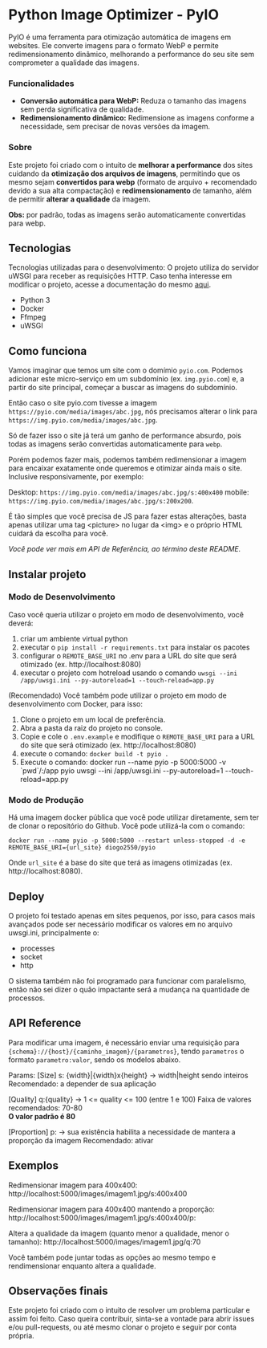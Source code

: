 # Python Image Optimizer - PyIO

PyIO é uma ferramenta para otimização automática de imagens em websites. Ele converte imagens para o formato WebP e permite redimensionamento dinâmico, melhorando a performance do seu site sem comprometer a qualidade das imagens.

### Funcionalidades

- **Conversão automática para WebP:** Reduza o tamanho das imagens sem perda significativa de qualidade.
- **Redimensionamento dinâmico:** Redimensione as imagens conforme a necessidade, sem precisar de novas versões da imagem.

### Sobre

Este projeto foi criado com o intuito de **melhorar a performance** dos sites cuidando da **otimização dos arquivos de imagens**, permitindo que os mesmo sejam **convertidos para webp** (formato de arquivo + recomendado devido a sua alta compactação) e **redimensionamento** de tamanho, além de permitir **alterar a qualidade** da imagem.

**Obs:** por padrão, todas as imagens serão automaticamente convertidas para webp.

## Tecnologias

Tecnologias utilizadas para o desenvolvimento:
O projeto utiliza do servidor uWSGI para receber as requisições HTTP. Caso tenha interesse em modificar o projeto, acesse a documentação do mesmo [aqui](https://uwsgi-docs.readthedocs.io/en/latest/).

- Python 3
- Docker
- Ffmpeg
- uWSGI

## Como funciona

Vamos imaginar que temos um site com o domímio `pyio.com`. Podemos adicionar este micro-serviço em um subdomínio (ex. `img.pyio.com`) e, a partir do site principal, começar a buscar as imagens do subdomínio.

Então caso o site pyio.com tivesse a imagem `https://pyio.com/media/images/abc.jpg`, nós precisamos alterar o link para `https://img.pyio.com/media/images/abc.jpg`.

Só de fazer isso o site já terá um ganho de performance absurdo, pois todas as imagens serão convertidas automaticamente para `webp`.

Porém podemos fazer mais, podemos também redimensionar a imagem para encaixar exatamente onde queremos e otimizar ainda mais o site. Inclusive responsivamente, por exemplo:

Desktop: `https://img.pyio.com/media/images/abc.jpg/s:400x400`
mobile: `https://img.pyio.com/media/images/abc.jpg/s:200x200`.

É tão simples que você precisa de JS para fazer estas alterações, basta apenas utilizar uma tag \<picture> no lugar da \<img> e o próprio HTML cuidará da escolha para você.

*Você pode ver mais em API de Referência, ao término deste README.*

## Instalar projeto

### Modo de Desenvolvimento

Caso você queria utilizar o projeto em modo de desenvolvimento, você deverá:

1. criar um ambiente virtual python
2. executar o `pip install -r requirements.txt` para instalar os pacotes
3. configurar o `REMOTE_BASE_URI` no .env para a URL do site que será otimizado (ex. http://localhost:8080)
4. executar o projeto com hotreload usando o comando `uwsgi --ini /app/uwsgi.ini --py-autoreload=1 --touch-reload=app.py`

(Recomendado) Você também pode utilizar o projeto em modo de desenvolvimento com Docker, para isso:

1. Clone o projeto em um local de preferência.
2. Abra a pasta da raiz do projeto no console.
3. Copie e cole o `.env.example` e modifique o `REMOTE_BASE_URI` para a URL do site que será otimizado (ex. http://localhost:8080)
4. execute o comando: `docker build -t pyio .`
5. Execute o comando: docker run --name pyio -p 5000:5000 -v \`pwd\`/:/app pyio uwsgi --ini /app/uwsgi.ini --py-autoreload=1 --touch-reload=app.py

### Modo de Produção

Há uma imagem docker pública que você pode utilizar diretamente, sem ter de clonar o repositório do Github. Você pode utilizá-la com o comando:

`docker run --name pyio -p 5000:5000 --restart unless-stopped -d -e REMOTE_BASE_URI={url_site} diogo2550/pyio`

Onde `url_site` é a base do site que terá as imagens otimizadas (ex. http://localhost:8080).

## Deploy

O projeto foi testado apenas em sites pequenos, por isso, para casos mais avançados pode ser necessário modificar os valores em no arquivo uwsgi.ini, principalmente o:

- processes
- socket
- http

O sistema também não foi programado para funcionar com paralelismo, então não sei dizer o quão impactante será a mudança na quantidade de processos.

## API Reference

Para modificar uma imagem, é necessário enviar uma requisição para `{schema}://{host}/{caminho_imagem}/{parametros}`, tendo `parametros` o formato `parametro:valor`, sendo os modelos abaixo. 

Params:
[Size] s: {width}|{width}x{height} -> width|height sendo inteiros
Recomendado: a depender de sua aplicação

[Quality] q:{quality} -> 1 <= quality <= 100 (entre 1 e 100)
Faixa de valores recomendados: 70-80  
**O valor padrão é 80**

[Proportion] p: -> sua existência habilita a necessidade de mantera a proporção da imagem
Recomendado: ativar

## Exemplos

Redimensionar imagem para 400x400: http://localhost:5000/images/imagem1.jpg/s:400x400

Redimensionar imagem para 400x400 mantendo a proporção: http://localhost:5000/images/imagem1.jpg/s:400x400/p:

Altera a qualidade da imagem (quanto menor a qualidade, menor o tamanho): http://localhost:5000/images/imagem1.jpg/q:70

Você também pode juntar todas as opções ao mesmo tempo e rendimensionar enquanto altera a qualidade.

## Observações finais

Este projeto foi criado com o intuito de resolver um problema particular e assim foi feito. Caso queira contribuir, sinta-se a vontade para abrir issues e/ou pull-requests, ou até mesmo clonar o projeto e seguir por conta própria.
